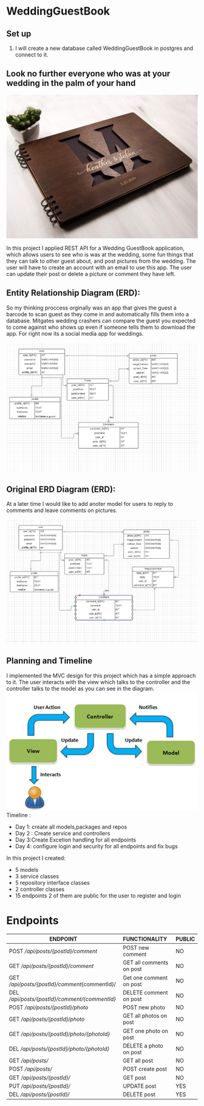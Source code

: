 # WeddingGuestBook

## Set up 
1. I will create a new database called WeddingGuestBook in postgres and connect to it.


## **Look no further everyone who was at your wedding in the palm of your hand**

![guestbookImage.jpg](/Image/Images/guestbookImage.jpg)

In this project I applied REST API for a Wedding GuestBook  application, which allows users to see who is was at the wedding, some fun things that they can talk to other guest about, and post pictures from the wedding. The user will have to create an account with an email to use this app. The user can update their post or delete a picture or comment they have left.

## Entity Relationship Diagram (ERD):
So my thinking proccess orginally was an app that gives the guest a barcode to scan guest as they come in and automatically fills them into a database. Mitgates wedding crashers can compare the guest you expected to come against who shows up even if someone tells them to download the app. For right now its a social media app for weddings.

![finalerd.jpg](/Image/Images/finalerd.jpg)

## Original ERD Diagram (ERD):
At a later time I would like to add anoter model for users to reply to comments and leave comments on pictures.

![futureERD.jpg](/Image/Images/futureERD.jpg)

## Planning and Timeline
I implemented the MVC design for this project which has a simple approach to it. The user interacts with the view which talks to the controller and the controller talks to the model as you can see in the diagram.
![MVC.jpg](/Image/Images/MVC.jpg)
Timeline :
- Day 1: create all models,packages and repos  
- Day 2 : Create service and controllers 
- Day 3:Create Excetion handling for all endpoints 
- Day 4: configure login and security for all endpoints and fix bugs 

In this project I created:
- 5 models
- 3 service classes
- 5 repository interface classes
- 2 controller classes 
- 15 endpoints 2 of them are public for the user to register and login

# Endpoints

| ENDPOINT | FUNCTIONALITY | PUBLIC |
| --- | :--- |:--- |
| POST _/api/posts/{postId}/comment_ | POST new comment | NO |
| GET _/api/posts/{postId}/comment_ | GET all comments on post | NO |
| GET _/api/posts/{postId}/comment_{commentId}/ | Get one comment on post | NO |
| DEL _/api/posts/{postId}/comment/{commentId}_ | DELETE comment on post | NO |
| POST _/api/posts/{postId}/photo_ | POST new photo | NO |
| GET _/api/posts/{postId}/photo_ | GET all photos on post | NO |
| GET _/api/posts/{postId}/photo/{photoId}_ | GET one photo on post | NO |
| DEL _/api/posts/{postId}/photo/{photoId}_ | DELETE a photo on post | NO |
| GET _/api/posts/_ | GET all post | NO |
| POST _/api/posts/_ | POST create post | NO |
| GET _/api/posts/{postId}/_ | GET post | NO |
| PUT _/api/posts/{postId}/_ | UPDATE post | YES |
| DEL _/api/posts/{postId}/_ | DELETE post | YES|

